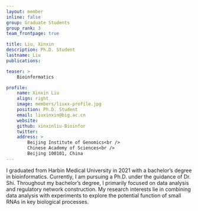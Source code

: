 ```yaml
---
layout: member
inline: false
group: Graduate Students
group_rank: 3
team_frontpage: true

title: Liu, Xinxin
description: Ph.D. Student
lastname: Liu
publications: 

teaser: >
    Bioinformatics

profile:
    name: Xinxin Liu
    align: right
    image: members/liuxx-profile.jpg
    position: Ph.D. Student
    email: liuxinxin@big.ac.cn
    website: 
    github: xinxinliu-Bioinfor
    twitter: 
    address: >
        Beijing Institute of Genomics<br />
        Chinese Academy of Sciences<br />
        Beijing 100101, China
---
```


I graduated from Harbin Medical University in 2021 with a bachelor’s degree in bioinformatics. Currently, I am pursuing a Ph.D. under the guidance of Dr. Shi. Throughout my bachelor’s degree, I primarily focused on data analysis and regulatory network construction. My research interests lie in combining data analysis with experiments to explore the potential function of small RNAs in key biological processes. 